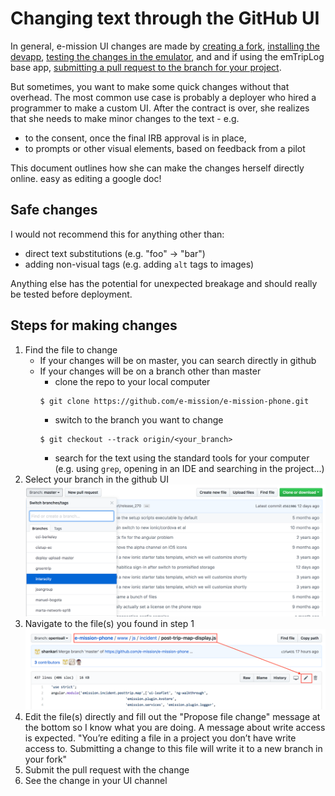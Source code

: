 # Changing text through the GitHub UI #

In general, e-mission UI changes are made by [creating a
fork](https://help.github.com/articles/fork-a-repo/), [installing the
devapp](https://github.com/e-mission/e-mission-devapp#installing), [testing the
changes in the emulator](https://github.com/e-mission/e-mission-phone#updating-the-ui-only), and and if using the emTripLog
base app, [submitting a pull request to the branch for your project](https://help.github.com/articles/about-pull-requests/).

But sometimes, you want to make some quick changes without that overhead. The
most common use case is probably a deployer who hired a programmer to make a
custom UI. After the contract is over, she realizes that she needs to make
minor changes to the text - e.g.

  - to the consent, once the final IRB approval is in place,
  - to prompts or other visual elements, based on feedback from a pilot

This document outlines how she can make the changes herself directly online.
easy as editing a google doc!

## Safe changes ##
I would not recommend this for anything other than:

  - direct text substitutions (e.g. "foo" -> "bar")
  - adding non-visual tags (e.g. adding `alt` tags to images)

Anything else has the potential for unexpected breakage and should really be
tested before deployment.

## Steps for making changes ##

1. Find the file to change
    - If your changes will be on master, you can search directly in github
    - If your changes will be on a branch other than master
      - clone the repo to your local computer
      ```
      $ git clone https://github.com/e-mission/e-mission-phone.git
      ```
      - switch to the branch you want to change
      ```
      $ git checkout --track origin/<your_branch>
      ```
      - search for the text using the standard tools for your computer (e.g. using `grep`, opening in an IDE and searching in the project...)
1. Select your branch in the github UI
![branch selection github ui](../../../assets/overview/easiest_way_to_change_text/branch_selection_github_ui.png)
1. Navigate to the file(s) you found in step 1
![navigate to file and edit](../../../assets/overview/easiest_way_to_change_text/navigate_to_file_and_edit.png)
1. Edit the file(s) directly and fill out the "Propose file change" message at the bottom so I know what you are doing. A message about write access is expected. "You’re editing a file in a project you don’t have write access to. Submitting a change to this file will write it to a new branch in your fork"
1. Submit the pull request with the change
1. See the change in your UI channel
